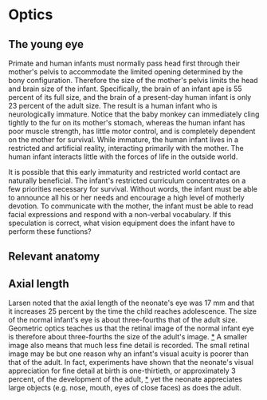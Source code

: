 # Optics
## The young eye

Primate and human infants must normally pass head first through their mother's pelvis to accommodate the limited opening determined by the bony configuration. Therefore the size of the mother's pelvis limits the head and brain size of the infant. Specifically, the brain of an infant ape is 55 percent of its full size, and the brain of a present-day human infant is only 23 percent of the adult size. The result is a human infant who is neurologically immature. Notice that the baby monkey can immediately cling tightly to the fur on its mother's stomach, whereas the human infant has poor muscle strength, has little motor control, and is completely dependent on the mother for survival. While immature, the human infant lives in a restricted and artificial reality, interacting primarily with the mother. The human infant interacts little with the forces of life in the outside world.

It is possible that this early immaturity and restricted world contact are naturally beneficial. The infant's restricted curriculum concentrates on a few priorities necessary for survival. Without words, the infant must be able to announce all his or her needs and encourage a high level of motherly devotion. To communicate with the mother, the infant must be able to read facial expressions and respond with a non-verbal vocabulary. If this speculation is correct, what vision equipment does the infant have to perform these functions?

## Relevant anatomy

## Axial length

Larsen noted that the axial length of the neonate's eye was 17 mm and that it increases 25 percent by the time the child reaches adolescence. The size of the normal infant's eye is about three-fourths that of the adult size. Geometric optics teaches us that the retinal image of the normal infant eye is therefore about three-fourths the size of the adult's image. [\*](https://www-clinicalkey-com.autorpa.kfsyscc.org/fn0010) A smaller image also means that much less fine detail is recorded. The small retinal image may be but one reason why an infant's visual acuity is poorer than that of the adult. In fact, experiments have shown that the neonate's visual appreciation for fine detail at birth is one-thirtieth, or approximately 3 percent, of the development of the adult, [\*](https://www-clinicalkey-com.autorpa.kfsyscc.org/fn0015) yet the neonate appreciates large objects (e.g. nose, mouth, eyes of close faces) as does the adult.
